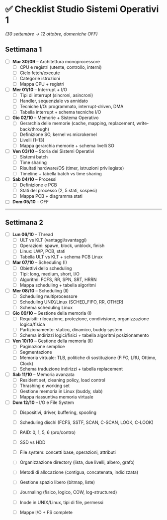 # ✅ Checklist Studio Sistemi Operativi 1
*(30 settembre → 12 ottobre, domeniche OFF)*

## Settimana 1
- [ ] **Mar 30/09** – Architettura monoprocessore  
  - [ ] CPU e registri (utente, controllo, interni)  
  - [ ] Ciclo fetch/execute  
  - [ ] Categorie istruzioni  
  - [ ] Mappa CPU + registri  

- [ ] **Mer 01/10** – Interrupt + I/O  
  - [ ] Tipi di interrupt (sincroni, asincroni)  
  - [ ] Handler, sequenziale vs annidato  
  - [ ] Tecniche I/O: programmato, interrupt-driven, DMA  
  - [ ] Tabella interrupt + schema tecniche I/O  

- [ ] **Gio 02/10** – Memorie + Sistema Operativo  
  - [ ] Gerarchia delle memorie (cache, mapping, replacement, write-back/through)  
  - [ ] Definizione SO, kernel vs microkernel  
  - [ ] Livelli (1–13)  
  - [ ] Mappa gerarchia memorie + schema livelli SO  

- [ ] **Ven 03/10** – Storia dei Sistemi Operativi  
  - [ ] Sistemi batch  
  - [ ] Time sharing  
  - [ ] Risultati hardware/OS (timer, istruzioni privilegiate)  
  - [ ] Timeline + tabella batch vs time sharing  

- [ ] **Sab 04/10** – Processi  
  - [ ] Definizione e PCB  
  - [ ] Stati del processo (2, 5 stati, sospesi)  
  - [ ] Mappa PCB + diagramma stati  

- [ ] **Dom 05/10** – OFF  

---

## Settimana 2
- [ ] **Lun 06/10** – Thread  
  - [ ] ULT vs KLT (vantaggi/svantaggi)  
  - [ ] Operazioni: spawn, block, unblock, finish  
  - [ ] Linux: LWP, PCB, stati  
  - [ ] Tabella ULT vs KLT + schema PCB Linux  

- [ ] **Mar 07/10** – Scheduling (I)  
  - [ ] Obiettivi dello scheduling  
  - [ ] Tipi: long, medium, short, I/O  
  - [ ] Algoritmi: FCFS, RR, SPN, SRT, HRRN  
  - [ ] Mappa scheduling + tabella algoritmi  

- [ ] **Mer 08/10** – Scheduling (II)  
  - [ ] Scheduling multiprocessore  
  - [ ] Scheduling UNIX/Linux (SCHED_FIFO, RR, OTHER)  
  - [ ] Schema scheduling Linux  

- [ ] **Gio 09/10** – Gestione della memoria (I)  
  - [ ] Requisiti: rilocazione, protezione, condivisione, organizzazione logica/fisica  
  - [ ] Partizionamento: statico, dinamico, buddy system  
  - [ ] Schema indirizzi logici/fisici + tabella algoritmi posizionamento  

- [ ] **Ven 10/10** – Gestione della memoria (II)  
  - [ ] Paginazione semplice  
  - [ ] Segmentazione  
  - [ ] Memoria virtuale: TLB, politiche di sostituzione (FIFO, LRU, Ottimo, Clock)  
  - [ ] Schema traduzione indirizzi + tabella replacement  

- [ ] **Sab 11/10** – Memoria avanzata  
  - [ ] Resident set, cleaning policy, load control  
  - [ ] Thrashing e working set  
  - [ ] Gestione memoria in Linux (buddy, slab)  
  - [ ] Mappa riassuntiva memoria virtuale  

- [ ] **Dom 12/10** – I/O e File System  
  - [ ] Dispositivi, driver, buffering, spooling  
  - [ ] Scheduling dischi (FCFS, SSTF, SCAN, C-SCAN, LOOK, C-LOOK)  
  - [ ] RAID: 0, 1, 5, 6 (pro/contro)  
  - [ ] SSD vs HDD  
  - [ ] File system: concetti base, operazioni, attributi  
  - [ ] Organizzazione directory (lista, due livelli, albero, grafo)  
  - [ ] Metodi di allocazione (contigua, concatenata, indicizzata)  
  - [ ] Gestione spazio libero (bitmap, liste)  
  - [ ] Journaling (fisico, logico, COW, log-structured)  
  - [ ] Inode in UNIX/Linux, tipi di file, permessi  
  - [ ] Mappe I/O + FS complete  

